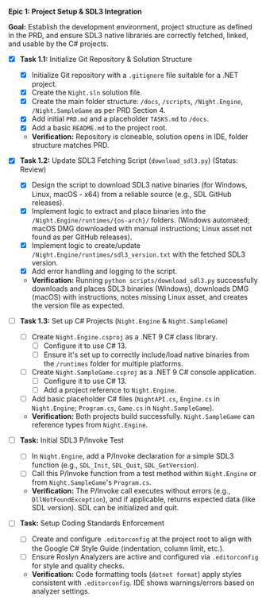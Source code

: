 **Epic 1: Project Setup & SDL3 Integration**

**Goal:** Establish the development environment, project structure as defined in the PRD, and ensure SDL3 native libraries are correctly fetched, linked, and usable by the C# projects.

- [x] **Task 1.1:** Initialize Git Repository & Solution Structure
    - [x] Initialize Git repository with a `.gitignore` file suitable for a .NET project.
    - [x] Create the `Night.sln` solution file.
    - [x] Create the main folder structure: `/docs`, `/scripts`, `/Night.Engine`, `/Night.SampleGame` as per PRD Section 4.
    - [x] Add initial `PRD.md` and a placeholder `TASKS.md` to `/docs`.
    - [x] Add a basic `README.md` to the project root.
    - **Verification:** Repository is cloneable, solution opens in IDE, folder structure matches PRD.

- [x] **Task 1.2:** Update SDL3 Fetching Script (`download_sdl3.py`) (Status: Review)
    - [x] Design the script to download SDL3 native binaries (for Windows, Linux, macOS - x64) from a reliable source (e.g., SDL GitHub releases).
    - [x] Implement logic to extract and place binaries into the `/Night.Engine/runtimes/{os-arch}/` folders. (Windows automated; macOS DMG downloaded with manual instructions; Linux asset not found as per GitHub releases).
    - [x] Implement logic to create/update `/Night.Engine/runtimes/sdl3_version.txt` with the fetched SDL3 version.
    - [x] Add error handling and logging to the script.
    - **Verification:** Running `python scripts/download_sdl3.py` successfully downloads and places SDL3 binaries (Windows), downloads DMG (macOS) with instructions, notes missing Linux asset, and creates the version file as expected.

- [ ] **Task 1.3:** Set up C# Projects (`Night.Engine` & `Night.SampleGame`)
    - [ ] Create `Night.Engine.csproj` as a .NET 9 C# class library.
        - [ ] Configure it to use C# 13.
        - [ ] Ensure it's set up to correctly include/load native binaries from the `/runtimes` folder for multiple platforms.
    - [ ] Create `Night.SampleGame.csproj` as a .NET 9 C# console application.
        - [ ] Configure it to use C# 13.
        - [ ] Add a project reference to `Night.Engine`.
    - [ ] Add basic placeholder C# files (`NightAPI.cs`, `Engine.cs` in `Night.Engine`; `Program.cs`, `Game.cs` in `Night.SampleGame`).
    - **Verification:** Both projects build successfully. `Night.SampleGame` can reference types from `Night.Engine`.
- [ ] **Task:** Initial SDL3 P/Invoke Test
    
    - [ ] In `Night.Engine`, add a P/Invoke declaration for a simple SDL3 function (e.g., `SDL_Init`, `SDL_Quit`, `SDL_GetVersion`).
    - [ ] Call this P/Invoke function from a test method within `Night.Engine` or from `Night.SampleGame`'s `Program.cs`.
    - **Verification:** The P/Invoke call executes without errors (e.g., `DllNotFoundException`), and if applicable, returns expected data (like SDL version). SDL can be initialized and quit.
- [ ] **Task:** Setup Coding Standards Enforcement
    
    - [ ] Create and configure `.editorconfig` at the project root to align with the Google C# Style Guide (indentation, column limit, etc.).
    - [ ] Ensure Roslyn Analyzers are active and configured via `.editorconfig` for style and quality checks.
    - **Verification:** Code formatting tools (`dotnet format`) apply styles consistent with `.editorconfig`. IDE shows warnings/errors based on analyzer settings.